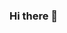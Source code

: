 ### Hi there 👋

<!--
**GoncaloSenra/GoncaloSenra** is a ✨ _special_ ✨ repository because its `README.md` (this file) appears on your GitHub profile.

Here are some ideas to get you started:

- 🔭 I’m currently working on ...
- 🌱 I’m currently learning ...
- 👯 I’m looking to collaborate on ...
- 🤔 I’m looking for help with ...
- 💬 Ask me about ...
- 📫 How to reach me: ...
- 😄 Pronouns: ...
- ⚡ Fun fact: ...
-->

[transparent_repo]: https://github-readme-stats.vercel.app/api/pin/?username=anuraghazra&repo=github-readme-stats&cache_seconds=86400&theme=transparent
